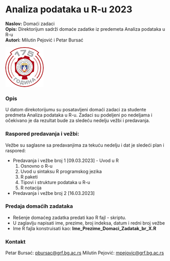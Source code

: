 # Analiza podataka u R-u 2023

**Naslov:** Domaći zadaci   
**Opis:** Direktorijum sadrži domaće zadatke iz predemeta Analiza podataka u R-u        
**Autori:** Milutin Pejović i Petar Bursać

![Logo GRF](www/figures/logo_grf.png)

### Opis

U datom direkotorijumu su posatavljeni domaći zadaci za studente predmeta Analiza podataka u R-u. Zadaci su podeljeni po nedeljama i očekivano je da rezultat bude za sledeću nedelju vežbi i predavanja.


### Raspored predavanja i vežbi:

Vežbe su saglasne sa predavanjima za tekuću nedelju i dat je sledeći plan i raspored:

-   Predavanja i vežbe broj 1 [09.03.2023] - Uvod u R
    1. Osnovno o R-u
    2. Uvod u sintaksu R programskog jezika
    3. R paketi
    4. Tipovi i strukture podataka u R-u
    5. R notacija       
-   Predavanja i vežbe broj 2 [16.03.2023]



### Predaja domaćih zadataka

-   Rešenje domaćeg zadatka predati kao R fajl - skriptu.
-   U zaglavlju napisati ime, prezime, broj indeksa, datum i redni broj vežbe
-   Ime R fajla konstruisati kao: **Ime_Prezime_Domaci_Zadatak_br_X.R**


### Kontakt

Petar Bursać: <pbursac@grf.bg.ac.rs>
Milutin Pejović: <mpejovic@grf.bg.ac.rs>

